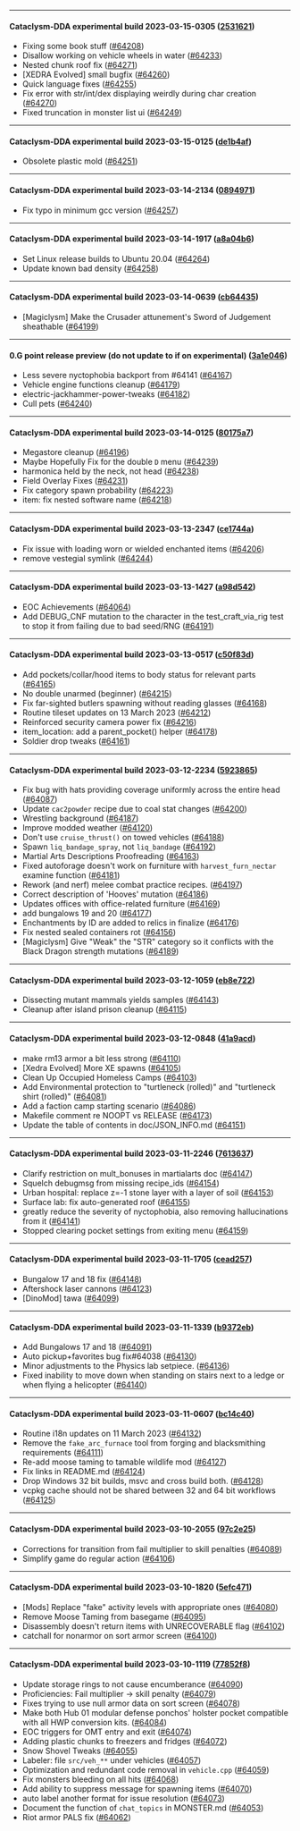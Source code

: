 
---

#### Cataclysm-DDA experimental build 2023-03-15-0305 ([2531621](https://github.com/CleverRaven/Cataclysm-DDA/releases/tag/cdda-experimental-2023-03-15-0305))

* Fixing some book stuff ([#64208](https://github.com/CleverRaven/Cataclysm-DDA/pull/64208))
* Disallow working on vehicle wheels in water ([#64233](https://github.com/CleverRaven/Cataclysm-DDA/pull/64233))
* Nested chunk roof fix ([#64271](https://github.com/CleverRaven/Cataclysm-DDA/pull/64271))
* [XEDRA Evolved] small bugfix ([#64260](https://github.com/CleverRaven/Cataclysm-DDA/pull/64260))
* Quick language fixes ([#64255](https://github.com/CleverRaven/Cataclysm-DDA/pull/64255))
* Fix error with str/int/dex displaying weirdly during char creation ([#64270](https://github.com/CleverRaven/Cataclysm-DDA/pull/64270))
* Fixed truncation in monster list ui ([#64249](https://github.com/CleverRaven/Cataclysm-DDA/pull/64249))

---

#### Cataclysm-DDA experimental build 2023-03-15-0125 ([de1b4af](https://github.com/CleverRaven/Cataclysm-DDA/releases/tag/cdda-experimental-2023-03-15-0125))

* Obsolete plastic mold ([#64251](https://github.com/CleverRaven/Cataclysm-DDA/pull/64251))

---

#### Cataclysm-DDA experimental build 2023-03-14-2134 ([0894971](https://github.com/CleverRaven/Cataclysm-DDA/releases/tag/cdda-experimental-2023-03-14-2134))

* Fix typo in minimum gcc version ([#64257](https://github.com/CleverRaven/Cataclysm-DDA/pull/64257))

---

#### Cataclysm-DDA experimental build 2023-03-14-1917 ([a8a04b6](https://github.com/CleverRaven/Cataclysm-DDA/releases/tag/cdda-experimental-2023-03-14-1917))

* Set Linux release builds to Ubuntu 20.04 ([#64264](https://github.com/CleverRaven/Cataclysm-DDA/pull/64264))
* Update known bad density ([#64258](https://github.com/CleverRaven/Cataclysm-DDA/pull/64258))

---

#### Cataclysm-DDA experimental build 2023-03-14-0639 ([cb64435](https://github.com/CleverRaven/Cataclysm-DDA/releases/tag/cdda-experimental-2023-03-14-0639))

* [Magiclysm] Make the Crusader attunement's Sword of Judgement sheathable ([#64199](https://github.com/CleverRaven/Cataclysm-DDA/pull/64199))

---

#### 0.G point release preview (do not update to if on experimental) ([3a1e046](https://github.com/CleverRaven/Cataclysm-DDA/releases/tag/cdda-experimental-2023-03-14-0331))

* Less severe nyctophobia backport from #64141 ([#64167](https://github.com/CleverRaven/Cataclysm-DDA/pull/64167))
* Vehicle engine functions cleanup ([#64179](https://github.com/CleverRaven/Cataclysm-DDA/pull/64179))
* electric-jackhammer-power-tweaks ([#64182](https://github.com/CleverRaven/Cataclysm-DDA/pull/64182))
* Cull pets ([#64240](https://github.com/CleverRaven/Cataclysm-DDA/pull/64240))

---

#### Cataclysm-DDA experimental build 2023-03-14-0125 ([80175a7](https://github.com/CleverRaven/Cataclysm-DDA/releases/tag/cdda-experimental-2023-03-14-0125))

* Megastore cleanup ([#64196](https://github.com/CleverRaven/Cataclysm-DDA/pull/64196))
* Maybe Hopefully Fix for the double ``D`` menu ([#64239](https://github.com/CleverRaven/Cataclysm-DDA/pull/64239))
* harmonica held by the neck, not head ([#64238](https://github.com/CleverRaven/Cataclysm-DDA/pull/64238))
* Field Overlay Fixes ([#64231](https://github.com/CleverRaven/Cataclysm-DDA/pull/64231))
* Fix category spawn probability ([#64223](https://github.com/CleverRaven/Cataclysm-DDA/pull/64223))
* item: fix nested software name ([#64218](https://github.com/CleverRaven/Cataclysm-DDA/pull/64218))

---

#### Cataclysm-DDA experimental build 2023-03-13-2347 ([ce1744a](https://github.com/CleverRaven/Cataclysm-DDA/releases/tag/cdda-experimental-2023-03-13-2347))

* Fix issue with loading worn or wielded enchanted items ([#64206](https://github.com/CleverRaven/Cataclysm-DDA/pull/64206))
* remove vestegial symlink ([#64244](https://github.com/CleverRaven/Cataclysm-DDA/pull/64244))

---

#### Cataclysm-DDA experimental build 2023-03-13-1427 ([a98d542](https://github.com/CleverRaven/Cataclysm-DDA/releases/tag/cdda-experimental-2023-03-13-1427))

* EOC Achievements ([#64064](https://github.com/CleverRaven/Cataclysm-DDA/pull/64064))
* Add DEBUG_CNF mutation to the character in the test_craft_via_rig test to stop it from failing due to bad seed/RNG ([#64191](https://github.com/CleverRaven/Cataclysm-DDA/pull/64191))

---

#### Cataclysm-DDA experimental build 2023-03-13-0517 ([c50f83d](https://github.com/CleverRaven/Cataclysm-DDA/releases/tag/cdda-experimental-2023-03-13-0517))

* Add pockets/collar/hood items to body status for relevant parts ([#64165](https://github.com/CleverRaven/Cataclysm-DDA/pull/64165))
* No double unarmed (beginner) ([#64215](https://github.com/CleverRaven/Cataclysm-DDA/pull/64215))
* Fix far-sighted butlers spawning without reading glasses ([#64168](https://github.com/CleverRaven/Cataclysm-DDA/pull/64168))
* Routine tileset updates on 13 March 2023 ([#64212](https://github.com/CleverRaven/Cataclysm-DDA/pull/64212))
* Reinforced security camera power fix ([#64216](https://github.com/CleverRaven/Cataclysm-DDA/pull/64216))
* item_location: add a parent_pocket() helper ([#64178](https://github.com/CleverRaven/Cataclysm-DDA/pull/64178))
* Soldier drop tweaks ([#64161](https://github.com/CleverRaven/Cataclysm-DDA/pull/64161))

---

#### Cataclysm-DDA experimental build 2023-03-12-2234 ([5923865](https://github.com/CleverRaven/Cataclysm-DDA/releases/tag/cdda-experimental-2023-03-12-2234))

* Fix bug with hats providing coverage uniformly across the entire head ([#64087](https://github.com/CleverRaven/Cataclysm-DDA/pull/64087))
* Update `cac2powder` recipe due to coal stat changes ([#64200](https://github.com/CleverRaven/Cataclysm-DDA/pull/64200))
* Wrestling background ([#64187](https://github.com/CleverRaven/Cataclysm-DDA/pull/64187))
* Improve modded weather ([#64120](https://github.com/CleverRaven/Cataclysm-DDA/pull/64120))
* Don't use `cruise_thrust()` on towed vehicles ([#64188](https://github.com/CleverRaven/Cataclysm-DDA/pull/64188))
* Spawn `liq_bandage_spray`, not `liq_bandage` ([#64192](https://github.com/CleverRaven/Cataclysm-DDA/pull/64192))
* Martial Arts Descriptions Proofreading ([#64163](https://github.com/CleverRaven/Cataclysm-DDA/pull/64163))
* Fixed autoforage doesn't work on furniture with `harvest_furn_nectar` examine function ([#64181](https://github.com/CleverRaven/Cataclysm-DDA/pull/64181))
* Rework (and nerf) melee combat practice recipes. ([#64197](https://github.com/CleverRaven/Cataclysm-DDA/pull/64197))
* Correct description of 'Hooves' mutation ([#64186](https://github.com/CleverRaven/Cataclysm-DDA/pull/64186))
* Updates offices with office-related furniture ([#64169](https://github.com/CleverRaven/Cataclysm-DDA/pull/64169))
* add bungalows 19 and 20 ([#64177](https://github.com/CleverRaven/Cataclysm-DDA/pull/64177))
* Enchantments by ID are added to relics in finalize ([#64176](https://github.com/CleverRaven/Cataclysm-DDA/pull/64176))
* Fix nested sealed containers rot ([#64156](https://github.com/CleverRaven/Cataclysm-DDA/pull/64156))
* [Magiclysm] Give "Weak" the "STR" category so it conflicts with the Black Dragon strength mutations ([#64189](https://github.com/CleverRaven/Cataclysm-DDA/pull/64189))

---

#### Cataclysm-DDA experimental build 2023-03-12-1059 ([eb8e722](https://github.com/CleverRaven/Cataclysm-DDA/releases/tag/cdda-experimental-2023-03-12-1059))

* Dissecting mutant mammals yields samples ([#64143](https://github.com/CleverRaven/Cataclysm-DDA/pull/64143))
* Cleanup after island prison cleanup ([#64115](https://github.com/CleverRaven/Cataclysm-DDA/pull/64115))

---

#### Cataclysm-DDA experimental build 2023-03-12-0848 ([41a9acd](https://github.com/CleverRaven/Cataclysm-DDA/releases/tag/cdda-experimental-2023-03-12-0848))

* make rm13 armor a bit less strong ([#64110](https://github.com/CleverRaven/Cataclysm-DDA/pull/64110))
* [Xedra Evolved] More XE spawns ([#64105](https://github.com/CleverRaven/Cataclysm-DDA/pull/64105))
* Clean Up Occupied Homeless Camps ([#64103](https://github.com/CleverRaven/Cataclysm-DDA/pull/64103))
* Add Environmental protection to "turtleneck (rolled)" and "turtleneck shirt (rolled)" ([#64081](https://github.com/CleverRaven/Cataclysm-DDA/pull/64081))
* Add a faction camp starting scenario ([#64086](https://github.com/CleverRaven/Cataclysm-DDA/pull/64086))
* Makefile comment re NOOPT vs RELEASE ([#64173](https://github.com/CleverRaven/Cataclysm-DDA/pull/64173))
* Update the table of contents in doc/JSON_INFO.md ([#64151](https://github.com/CleverRaven/Cataclysm-DDA/pull/64151))

---

#### Cataclysm-DDA experimental build 2023-03-11-2246 ([7613637](https://github.com/CleverRaven/Cataclysm-DDA/releases/tag/cdda-experimental-2023-03-11-2246))

* Clarify restriction on mult_bonuses in martialarts doc ([#64147](https://github.com/CleverRaven/Cataclysm-DDA/pull/64147))
* Squelch debugmsg from missing recipe_ids ([#64154](https://github.com/CleverRaven/Cataclysm-DDA/pull/64154))
* Urban hospital: replace z=-1 stone layer with a layer of soil ([#64153](https://github.com/CleverRaven/Cataclysm-DDA/pull/64153))
* Surface lab: fix auto-generated roof ([#64155](https://github.com/CleverRaven/Cataclysm-DDA/pull/64155))
* greatly reduce the severity of nyctophobia, also removing hallucinations from it ([#64141](https://github.com/CleverRaven/Cataclysm-DDA/pull/64141))
* Stopped clearing pocket settings from exiting menu ([#64159](https://github.com/CleverRaven/Cataclysm-DDA/pull/64159))

---

#### Cataclysm-DDA experimental build 2023-03-11-1705 ([cead257](https://github.com/CleverRaven/Cataclysm-DDA/releases/tag/cdda-experimental-2023-03-11-1705))

* Bungalow 17 and 18 fix ([#64148](https://github.com/CleverRaven/Cataclysm-DDA/pull/64148))
* Aftershock laser cannons ([#64123](https://github.com/CleverRaven/Cataclysm-DDA/pull/64123))
* [DinoMod] tawa ([#64099](https://github.com/CleverRaven/Cataclysm-DDA/pull/64099))

---

#### Cataclysm-DDA experimental build 2023-03-11-1339 ([b9372eb](https://github.com/CleverRaven/Cataclysm-DDA/releases/tag/cdda-experimental-2023-03-11-1339))

* Add Bungalows 17 and 18 ([#64091](https://github.com/CleverRaven/Cataclysm-DDA/pull/64091))
* Auto pickup+favorites bug fix#64038 ([#64130](https://github.com/CleverRaven/Cataclysm-DDA/pull/64130))
* Minor adjustments to the Physics lab setpiece. ([#64136](https://github.com/CleverRaven/Cataclysm-DDA/pull/64136))
* Fixed inability to move down when standing on stairs next to a ledge or when flying a helicopter ([#64140](https://github.com/CleverRaven/Cataclysm-DDA/pull/64140))

---

#### Cataclysm-DDA experimental build 2023-03-11-0607 ([bc14c40](https://github.com/CleverRaven/Cataclysm-DDA/releases/tag/cdda-experimental-2023-03-11-0607))

* Routine i18n updates on 11 March 2023 ([#64132](https://github.com/CleverRaven/Cataclysm-DDA/pull/64132))
* Remove the ``fake_arc_furnace`` tool from forging and blacksmithing requirements ([#64111](https://github.com/CleverRaven/Cataclysm-DDA/pull/64111))
* Re-add moose taming to tamable wildlife mod ([#64127](https://github.com/CleverRaven/Cataclysm-DDA/pull/64127))
* Fix links in README.md ([#64124](https://github.com/CleverRaven/Cataclysm-DDA/pull/64124))
* Drop Windows 32 bit builds, msvc and cross build both. ([#64128](https://github.com/CleverRaven/Cataclysm-DDA/pull/64128))
* vcpkg cache should not be shared between 32 and 64 bit workflows ([#64125](https://github.com/CleverRaven/Cataclysm-DDA/pull/64125))

---

#### Cataclysm-DDA experimental build 2023-03-10-2055 ([97c2e25](https://github.com/CleverRaven/Cataclysm-DDA/releases/tag/cdda-experimental-2023-03-10-2055))

* Corrections for transition from fail multiplier to skill penalties ([#64089](https://github.com/CleverRaven/Cataclysm-DDA/pull/64089))
* Simplify game do regular action ([#64106](https://github.com/CleverRaven/Cataclysm-DDA/pull/64106))

---

#### Cataclysm-DDA experimental build 2023-03-10-1820 ([5efc471](https://github.com/CleverRaven/Cataclysm-DDA/releases/tag/cdda-experimental-2023-03-10-1820))

* [Mods] Replace "fake" activity levels with appropriate ones ([#64080](https://github.com/CleverRaven/Cataclysm-DDA/pull/64080))
* Remove Moose Taming from basegame ([#64095](https://github.com/CleverRaven/Cataclysm-DDA/pull/64095))
* Disassembly doesn't return items with UNRECOVERABLE flag ([#64102](https://github.com/CleverRaven/Cataclysm-DDA/pull/64102))
* catchall for nonarmor on sort armor screen ([#64100](https://github.com/CleverRaven/Cataclysm-DDA/pull/64100))

---

#### Cataclysm-DDA experimental build 2023-03-10-1119 ([77852f8](https://github.com/CleverRaven/Cataclysm-DDA/releases/tag/cdda-experimental-2023-03-10-1119))

* Update storage rings to not cause encumberance ([#64090](https://github.com/CleverRaven/Cataclysm-DDA/pull/64090))
* Proficiencies: Fail multiplier -> skill penalty ([#64079](https://github.com/CleverRaven/Cataclysm-DDA/pull/64079))
* Fixes trying to use null armor data on sort screen ([#64078](https://github.com/CleverRaven/Cataclysm-DDA/pull/64078))
* Make both Hub 01 modular defense ponchos' holster pocket compatible with all HWP conversion kits. ([#64084](https://github.com/CleverRaven/Cataclysm-DDA/pull/64084))
* EOC triggers for OMT entry and exit ([#64074](https://github.com/CleverRaven/Cataclysm-DDA/pull/64074))
* Adding plastic chunks to freezers and fridges ([#64072](https://github.com/CleverRaven/Cataclysm-DDA/pull/64072))
* Snow Shovel Tweaks ([#64055](https://github.com/CleverRaven/Cataclysm-DDA/pull/64055))
* Labeler: file `src/veh_**` under vehicles ([#64057](https://github.com/CleverRaven/Cataclysm-DDA/pull/64057))
* Optimization and redundant code removal in `vehicle.cpp` ([#64059](https://github.com/CleverRaven/Cataclysm-DDA/pull/64059))
* Fix monsters bleeding on all hits ([#64068](https://github.com/CleverRaven/Cataclysm-DDA/pull/64068))
* Add ability to suppress message for spawning items ([#64070](https://github.com/CleverRaven/Cataclysm-DDA/pull/64070))
* auto label another format for issue resolution ([#64073](https://github.com/CleverRaven/Cataclysm-DDA/pull/64073))
* Document the function of `chat_topics` in MONSTER.md ([#64053](https://github.com/CleverRaven/Cataclysm-DDA/pull/64053))
* Riot armor PALS fix ([#64062](https://github.com/CleverRaven/Cataclysm-DDA/pull/64062))
